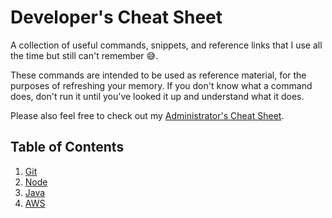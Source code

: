 # Developer's Cheat Sheet
A collection of useful commands, snippets, and reference links that I use all the time but still can't remember :sweat_smile:.

These commands are intended to be used as reference material, for the purposes of refreshing your memory. If you don't know what a command does, don't run it until you've looked it up and understand what it does.

Please also feel free to check out my [Administrator's Cheat Sheet](https://github.com/liaocanada/administrators-cheat-sheet).

## Table of Contents
1. [Git](./tables/git.md)
2. [Node](./tables/node.md)
3. [Java](./tables/java.md)
4. [AWS](./tables/aws.md)
